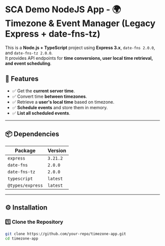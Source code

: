 # SCA Demo NodeJS App - 🌍 Timezone & Event Manager (Legacy Express + date-fns-tz)

This is a **Node.js + TypeScript** project using **Express 3.x**, `date-fns 2.0.0`, and `date-fns-tz 2.0.0`.  
It provides API endpoints for **time conversions, user local time retrieval, and event scheduling**.  

## 🚀 Features
- ✅ Get the **current server time**.
- ✅ Convert time **between timezones**.
- ✅ Retrieve a **user's local time** based on timezone.
- ✅ **Schedule events** and store them in memory.
- ✅ **List all scheduled events**.

---

## 📦 Dependencies

| Package          | Version  |
|-----------------|----------|
| `express`       | `3.21.2` |
| `date-fns`      | `2.0.0`  |
| `date-fns-tz`   | `2.0.0`  |
| `typescript`    | `latest` |
| `@types/express` | `latest` |

---

## ⚙️ Installation

### 1️⃣ Clone the Repository
```sh
git clone https://github.com/your-repo/timezone-app.git
cd timezone-app
